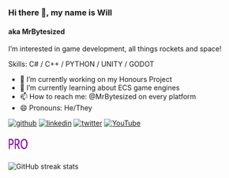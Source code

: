 ### Hi there 👋, my name is Will
#### aka MrBytesized
I’m interested in game development, all things rockets and space!

Skills: C# / C++ / PYTHON / UNITY / GODOT

- 🔭 I’m currently working on my Honours Project
- 🌱 I’m currently learning about ECS game engines 
- 📫 How to reach me: @MrBytesized on every platform 
- 😄 Pronouns: He/They 


[<img src='https://cdn.jsdelivr.net/npm/simple-icons@3.0.1/icons/github.svg' alt='github' height='40'>](https://github.com/W1ll-Gale)  [<img src='https://cdn.jsdelivr.net/npm/simple-icons@3.0.1/icons/linkedin.svg' alt='linkedin' height='40'>](https://www.linkedin.com/in/https://www.linkedin.com/in/will-gale-14b343292//)  [<img src='https://cdn.jsdelivr.net/npm/simple-icons@3.0.1/icons/twitter.svg' alt='twitter' height='40'>](https://twitter.com/MrBytesized)  [<img src='https://cdn.jsdelivr.net/npm/simple-icons@3.0.1/icons/youtube.svg' alt='YouTube' height='40'>](https://www.youtube.com/channel/MrBytesized)  

<a href='https://github.com/pricing'><img src='https://raw.githubusercontent.com/acervenky/animated-github-badges/master/assets/pro.gif' width='40' height='40'></a> 

![GitHub streak stats](https://streak-stats.demolab.com/?user=W1ll-Gale)  

